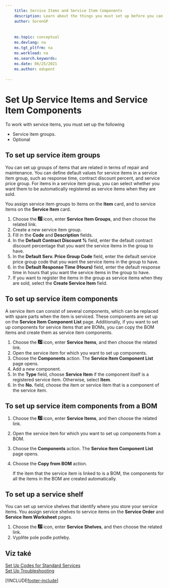 ```yaml
---
    title: Service Items and Service Item Components
    description: Learn about the things you must set up before you can use service items, including default values such as response time and service price group.
    author: SorenGP


    ms.topic: conceptual
    ms.devlang: na
    ms.tgt_pltfrm: na
    ms.workload: na
    ms.search.keywords:
    ms.date: 06/25/2021
    ms.author: edupont

---
```

# Set Up Service Items and Service Item Components
To work with service items, you must set up the following

* Service item groups.
* Optional

## To set up service item groups
You can set up groups of items that are related in terms of repair and maintenance. You can define default values for service items in a service item group, such as response time, contract discount percent, and service price group. For items in a service item group, you can select whether you want them to be automatically registered as service items when they are sold.

You assign service item groups to items on the **Item** card, and to service items on the **Service Item** card.

1. Choose the ![Lightbulb that opens the Tell Me feature.](media/ui-search/search_small.png "Tell me what you want to do") icon, enter **Service Item Groups**, and then choose the related link.
2. Create a new service item group.
3. Fill in the **Code** and **Description** fields.
4. In the **Default Contract Discount %** field, enter the default contract discount percentage that you want the service items in the group to have.
5. In the **Default Serv. Price Group Code** field, enter the default service price group code that you want the service items in the group to have.
6. In the **Default Response Time (Hours)** field, enter the default response time in hours that you want the service items in the group to have.
7. If you want to register the items in the group as service items when they are sold, select the **Create Service Item** field.

## To set up service item components
A service item can consist of several components, which can be replaced with spare parts when the item is serviced. These components are set up on the **Service Item Component List** page. Additionally, if you want to set up components for service items that are BOMs, you can copy the BOM items and create them as service item components.

1. Choose the ![Lightbulb that opens the Tell Me feature.](media/ui-search/search_small.png "Tell me what you want to do") icon, enter **Service Items**, and then choose the related link.
2. Open the service item for which you want to set up components.
3. Choose the **Components** action. The **Service Item Component List** page opens.
4. Add a new component.
5. In the **Type** field, choose **Service Item** if the component itself is a registered service item. Otherwise, select **Item**.
6. In the **No.** field, choose the item or service item that is a component of the service item.

## To set up service item components from a BOM
1. Choose the ![Lightbulb that opens the Tell Me feature.](media/ui-search/search_small.png "Tell me what you want to do") icon, enter **Service Items**, and then choose the related link.
2. Open the service item for which you want to set up components from a BOM.
3. Choose the **Components** action. The **Service Item Component List** page opens.
4. Choose the **Copy from BOM** action.

   If the item that the service item is linked to is a BOM, the components for all the items in the BOM are created automatically.

## To set up a service shelf
You can set up service shelves that identify where you store your service items. You assign service shelves to service items on the **Service Order** and **Service Item Worksheet** pages.

1. Choose the ![Lightbulb that opens the Tell Me feature.](media/ui-search/search_small.png "Tell me what you want to do") icon, enter **Service Shelves**, and then choose the related link.
2. Vyplňte pole podle potřeby.

## Viz také
[Set Up Codes for Standard Services](service-how-setup-service-coding.md)   
[Set Up Troubleshooting](service-how-setup-troubleshooting.md)


[!INCLUDE[footer-include](includes/footer-banner.md)]